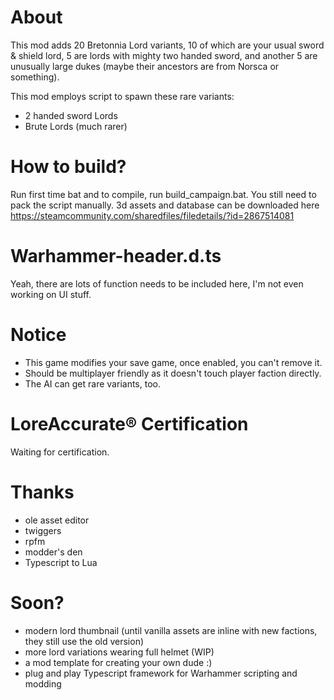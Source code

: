 # About
This mod adds 20 Bretonnia Lord variants, 10 of which are your usual sword & shield lord, 5 are lords with mighty two handed sword, and another 5 are unusually large dukes (maybe their ancestors are from Norsca or something).

This mod employs script to spawn these rare variants:
- 2 handed sword Lords
- Brute Lords (much rarer)

# How to build?
Run first time bat and to compile, run build_campaign.bat. You still need to pack the script manually. 
3d assets and database can be downloaded here https://steamcommunity.com/sharedfiles/filedetails/?id=2867514081     

# Warhammer-header.d.ts
Yeah, there are lots of function needs to be included here, I'm not even working on UI stuff. 

# Notice
- This game modifies your save game, once enabled, you can't remove it.
- Should be multiplayer friendly as it doesn't touch player faction directly.
- The AI can get rare variants, too.

# LoreAccurate® Certification
Waiting for certification.

# Thanks
- ole asset editor
- twiggers
- rpfm
- modder's den
- Typescript to Lua


# Soon?
- modern lord thumbnail (until vanilla assets are inline with new factions, they still use the old version)
- more lord variations wearing full helmet (WIP)
- a mod template for creating your own dude :)
- plug and play Typescript framework for Warhammer scripting and modding
